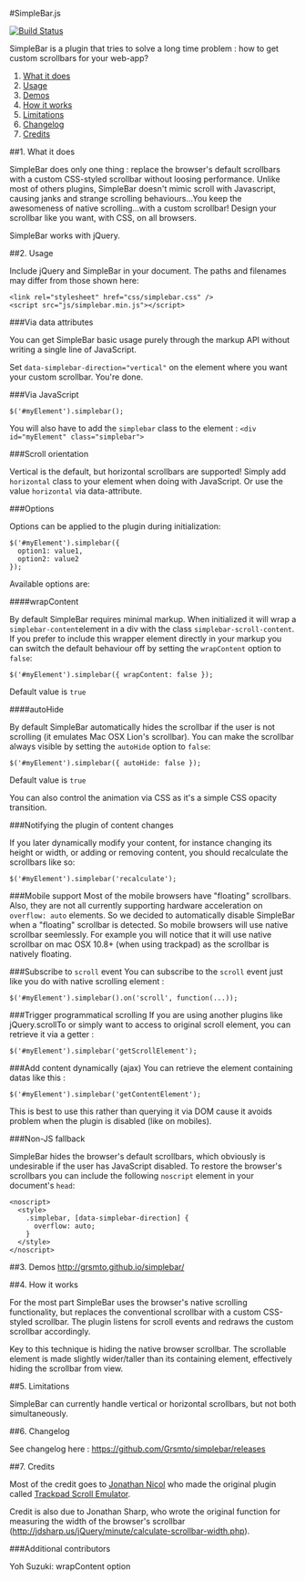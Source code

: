 #SimpleBar.js

[![Build Status](https://travis-ci.org/Grsmto/simplebar.png?branch=v1.0)](https://travis-ci.org/Grsmto/simplebar)

SimpleBar is a plugin that tries to solve a long time problem : how to get custom scrollbars for your web-app?

1. [What it does](#1-what-it-does)
2. [Usage](#2-usage)
3. [Demos](#3-demos)
4. [How it works](#4-how-it-works)
5. [Limitations](#5-limitations)
6. [Changelog](#6-changelog)
7. [Credits](#7-credits)

##1. What it does

SimpleBar does only one thing : replace the browser's default scrollbars with a custom CSS-styled scrollbar without loosing performance. Unlike most of others plugins, SimpleBar doesn't mimic scroll with Javascript, causing janks and strange scrolling behaviours...You keep the awesomeness of native scrolling...with a custom scrollbar!
Design your scrollbar like you want, with CSS, on all browsers.

SimpleBar works with jQuery.

##2. Usage

Include jQuery and SimpleBar in your document. The paths and filenames may differ from those shown here:

    <link rel="stylesheet" href="css/simplebar.css" />
    <script src="js/simplebar.min.js"></script>

###Via data attributes

You can get SimpleBar basic usage purely through the markup API without writing a single line of JavaScript.

Set `data-simplebar-direction="vertical"` on the element where you want your custom scrollbar. You're done.

###Via JavaScript

    $('#myElement').simplebar();

You will also have to add the `simplebar` class to the element : `<div id="myElement" class="simplebar">`

###Scroll orientation

Vertical is the default, but horizontal scrollbars are supported! Simply add `horizontal` class to your element when doing with JavaScript. Or use the value `horizontal` via data-attribute.

###Options

Options can be applied to the plugin during initialization:

    $('#myElement').simplebar({
      option1: value1,
      option2: value2
    });

Available options are:

####wrapContent

By default SimpleBar requires minimal markup. When initialized it will wrap a `simplebar-content`element in a div with the class `simplebar-scroll-content`. If you prefer to include this wrapper element directly in your markup you can switch the default behaviour off by setting the `wrapContent` option to `false`:

    $('#myElement').simplebar({ wrapContent: false });

Default value is `true`

####autoHide

By default SimpleBar automatically hides the scrollbar if the user is not scrolling (it emulates Mac OSX Lion's scrollbar). You can make the scrollbar always visible by setting the `autoHide` option to `false`:

    $('#myElement').simplebar({ autoHide: false });


Default value is `true`

You can also control the animation via CSS as it's a simple CSS opacity transition.

###Notifying the plugin of content changes

If you later dynamically modify your content, for instance changing its height or width, or adding or removing content, you should recalculate the scrollbars like so:

    $('#myElement').simplebar('recalculate');

###Mobile support
Most of the mobile browsers have "floating" scrollbars. Also, they are not all currently supporting hardware acceleration on `overflow: auto` elements. So we decided to automatically disable SimpleBar when a "floating" scrollbar is detected. So mobile browsers will use native scrollbar seemlessly.
For example you will notice that it will use native scrollbar on mac OSX 10.8+ (when using trackpad) as the scrollbar is natively floating.

###Subscribe to `scroll` event
You can subscribe to the `scroll` event just like you do with native scrolling element :

    $('#myElement').simplebar().on('scroll', function(...));
    
###Trigger programmatical scrolling
If you are using another plugins like jQuery.scrollTo or simply want to access to original scroll element, you can retrieve it via a getter :

    $('#myElement').simplebar('getScrollElement');

###Add content dynamically (ajax)
You can retrieve the element containing datas like this :

    $('#myElement').simplebar('getContentElement');

This is best to use this rather than querying it via DOM cause it avoids problem when the plugin is disabled (like on mobiles).

###Non-JS fallback

SimpleBar hides the browser's default scrollbars, which obviously is undesirable if the user has JavaScript disabled. To restore the browser's scrollbars you can include the following `noscript` element in your document's `head`:

    <noscript>
      <style>
        .simplebar, [data-simplebar-direction] {
          overflow: auto;
        }
      </style>
    </noscript>

##3. Demos
http://grsmto.github.io/simplebar/

##4. How it works

For the most part SimpleBar uses the browser's native scrolling functionality, but replaces the conventional scrollbar with a custom CSS-styled scrollbar. The plugin listens for scroll events and redraws the custom scrollbar accordingly.

Key to this technique is hiding the native browser scrollbar. The scrollable element is made slightly wider/taller than its containing element, effectively hiding the scrollbar from view.

##5. Limitations

SimpleBar can currently handle vertical or horizontal scrollbars, but not both simultaneously.

##6. Changelog

See changelog here : https://github.com/Grsmto/simplebar/releases

##7. Credits

Most of the credit goes to [Jonathan Nicol](http://www.f6design.com/) who made the original plugin called [Trackpad Scroll Emulator](https://github.com/jnicol/trackpad-scroll-emulator).

Credit is also due to Jonathan Sharp, who wrote the original function for measuring the width of the browser's scrollbar (http://jdsharp.us/jQuery/minute/calculate-scrollbar-width.php).

###Additional contributors

Yoh Suzuki: wrapContent option
